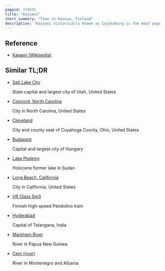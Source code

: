 ```yaml
---
pageid: 378835
title: "Kajaani"
short_summary: "Town in Kainuu, Finland"
description: "Kajaani historically known as Cajanaburg is the most populous City and Capital of the kainuu Region of Finland. It is southeast of Lake Oulu which flows through the oulu River into the Gulf of Bothnia. As of December 31 2023 it had a Population of 36492."
---
```


## Reference

- [Kajaani (Wikipedia)](https://en.wikipedia.org/?curid=378835)

## Similar TL;DR

- [Salt Lake City](/tldr/en/salt-lake-city)

  State capital and largest city of Utah, United States

- [Concord, North Carolina](/tldr/en/concord-north-carolina)

  City in North Carolina, United States

- [Cleveland](/tldr/en/cleveland)

  City and county seat of Cuyahoga County, Ohio, United States

- [Budapest](/tldr/en/budapest)

  Capital and largest city of Hungary

- [Lake Ptolemy](/tldr/en/lake-ptolemy)

  Holocene former lake in Sudan

- [Long Beach, California](/tldr/en/long-beach-california)

  City in California, United States

- [VR Class Sm3](/tldr/en/vr-class-sm3)

  Finnish high-speed Pendolino train

- [Hyderabad](/tldr/en/hyderabad)

  Capital of Telangana, India

- [Markham River](/tldr/en/markham-river)

  River in Papua New Guinea

- [Cem (river)](/tldr/en/cem-river)

  River in Montenegro and Albania
